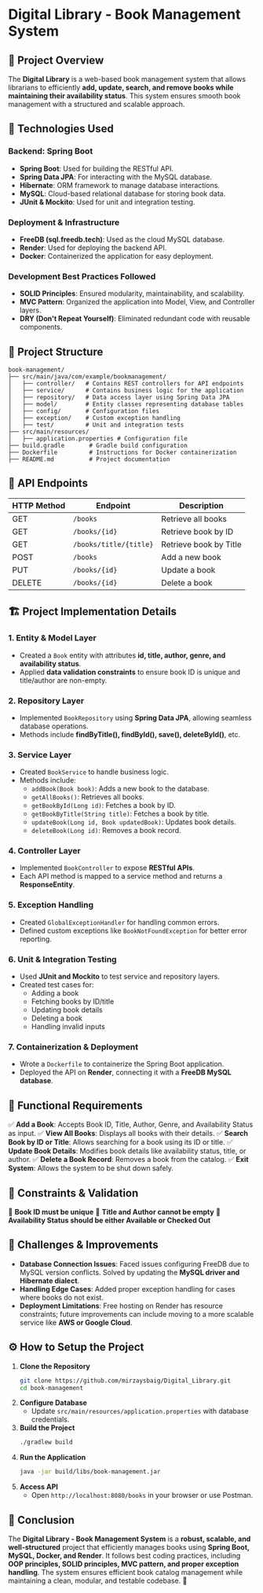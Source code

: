 # Digital Library - Book Management System

## 📖 Project Overview
The **Digital Library** is a web-based book management system that allows librarians to efficiently **add, update, search, and remove books while maintaining their availability status**. This system ensures smooth book management with a structured and scalable approach.

## 🚀 Technologies Used
### **Backend: Spring Boot**
- **Spring Boot**: Used for building the RESTful API.
- **Spring Data JPA**: For interacting with the MySQL database.
- **Hibernate**: ORM framework to manage database interactions.
- **MySQL**: Cloud-based relational database for storing book data.
- **JUnit & Mockito**: Used for unit and integration testing.

### **Deployment & Infrastructure**
- **FreeDB (sql.freedb.tech)**: Used as the cloud MySQL database.
- **Render**: Used for deploying the backend API.
- **Docker**: Containerized the application for easy deployment.

### **Development Best Practices Followed**
- **SOLID Principles**: Ensured modularity, maintainability, and scalability.
- **MVC Pattern**: Organized the application into Model, View, and Controller layers.
- **DRY (Don't Repeat Yourself)**: Eliminated redundant code with reusable components.

## 📂 Project Structure
```
book-management/
├── src/main/java/com/example/bookmanagement/
│   ├── controller/   # Contains REST controllers for API endpoints
│   ├── service/      # Contains business logic for the application
│   ├── repository/   # Data access layer using Spring Data JPA
│   ├── model/        # Entity classes representing database tables
│   ├── config/       # Configuration files
│   ├── exception/    # Custom exception handling
│   ├── test/         # Unit and integration tests
├── src/main/resources/
│   ├── application.properties # Configuration file
├── build.gradle       # Gradle build configuration
├── Dockerfile         # Instructions for Docker containerization
├── README.md          # Project documentation
```

## 📡 API Endpoints
| HTTP Method | Endpoint                 | Description |
|------------|--------------------------|-------------|
| GET        | `/books`                 | Retrieve all books |
| GET        | `/books/{id}`            | Retrieve book by ID |
| GET        | `/books/title/{title}`   | Retrieve book by Title |
| POST       | `/books`                 | Add a new book |
| PUT        | `/books/{id}`            | Update a book |
| DELETE     | `/books/{id}`            | Delete a book |

## 🏗️ Project Implementation Details
### **1. Entity & Model Layer**
- Created a `Book` entity with attributes **id, title, author, genre, and availability status**.
- Applied **data validation constraints** to ensure book ID is unique and title/author are non-empty.

### **2. Repository Layer**
- Implemented `BookRepository` using **Spring Data JPA**, allowing seamless database operations.
- Methods include **findByTitle(), findById(), save(), deleteById()**, etc.

### **3. Service Layer**
- Created `BookService` to handle business logic.
- Methods include:
  - `addBook(Book book)`: Adds a new book to the database.
  - `getAllBooks()`: Retrieves all books.
  - `getBookById(Long id)`: Fetches a book by ID.
  - `getBookByTitle(String title)`: Fetches a book by title.
  - `updateBook(Long id, Book updatedBook)`: Updates book details.
  - `deleteBook(Long id)`: Removes a book record.

### **4. Controller Layer**
- Implemented `BookController` to expose **RESTful APIs**.
- Each API method is mapped to a service method and returns a **ResponseEntity**.

### **5. Exception Handling**
- Created `GlobalExceptionHandler` for handling common errors.
- Defined custom exceptions like `BookNotFoundException` for better error reporting.

### **6. Unit & Integration Testing**
- Used **JUnit and Mockito** to test service and repository layers.
- Created test cases for:
  - Adding a book
  - Fetching books by ID/title
  - Updating book details
  - Deleting a book
  - Handling invalid inputs

### **7. Containerization & Deployment**
- Wrote a `Dockerfile` to containerize the Spring Boot application.
- Deployed the API on **Render**, connecting it with a **FreeDB MySQL database**.

## 🎯 Functional Requirements
✅ **Add a Book**: Accepts Book ID, Title, Author, Genre, and Availability Status as input.
✅ **View All Books**: Displays all books with their details.
✅ **Search Book by ID or Title**: Allows searching for a book using its ID or title.
✅ **Update Book Details**: Modifies book details like availability status, title, or author.
✅ **Delete a Book Record**: Removes a book from the catalog.
✅ **Exit System**: Allows the system to be shut down safely.

## 🎯 Constraints & Validation
🔹 **Book ID must be unique**
🔹 **Title and Author cannot be empty**
🔹 **Availability Status should be either Available or Checked Out**

## 📌 Challenges & Improvements
- **Database Connection Issues**: Faced issues configuring FreeDB due to MySQL version conflicts. Solved by updating the **MySQL driver and Hibernate dialect**.
- **Handling Edge Cases**: Added proper exception handling for cases where books do not exist.
- **Deployment Limitations**: Free hosting on Render has resource constraints; future improvements can include moving to a more scalable service like **AWS or Google Cloud**.

## ⚙️ How to Setup the Project
1. **Clone the Repository**
   ```sh
   git clone https://github.com/mirzaysbaig/Digital_Library.git
   cd book-management
   ```
2. **Configure Database**
   - Update `src/main/resources/application.properties` with database credentials.
3. **Build the Project**
   ```sh
   ./gradlew build
   ```
4. **Run the Application**
   ```sh
   java -jar build/libs/book-management.jar
   ```
5. **Access API**
   - Open `http://localhost:8080/books` in your browser or use Postman.

## 🚀 Conclusion
The **Digital Library - Book Management System** is a **robust, scalable, and well-structured** project that efficiently manages books using **Spring Boot, MySQL, Docker, and Render**. It follows best coding practices, including **OOP principles, SOLID principles, MVC pattern, and proper exception handling**. The system ensures efficient book catalog management while maintaining a clean, modular, and testable codebase. 🚀

